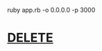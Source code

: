 ruby app.rb -o 0.0.0.0 -p 3000

# <td> <a href="/user/delete/<%= user.id %>" class="ui primary button"> DELETE </a> </td>